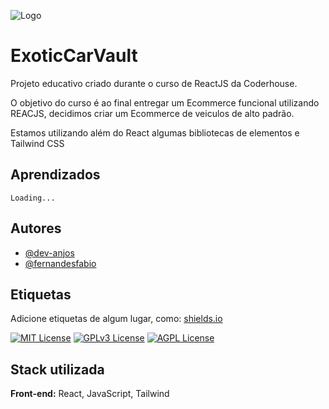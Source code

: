 
![Logo](https://github.com/user-attachments/assets/27f78641-58c4-45c8-9e13-1c05e24c71e7)


# ExoticCarVault

Projeto educativo criado durante o curso de ReactJS da Coderhouse.

O objetivo do curso é ao final entregar um Ecommerce funcional utilizando REACJS, decidimos criar um Ecommerce de veiculos de alto padrão.

Estamos utilizando além do React algumas bibliotecas de elementos e Tailwind CSS

## Aprendizados

    Loading...

## Autores

- [@dev-anjos](https://github.com/dev-anjos)
- [@fernandesfabio](https://github.com/fernandesfabio)


## Etiquetas

Adicione etiquetas de algum lugar, como: [shields.io](https://shields.io/)

[![MIT License](https://img.shields.io/badge/License-MIT-green.svg)](https://choosealicense.com/licenses/mit/)
[![GPLv3 License](https://img.shields.io/badge/License-GPL%20v3-yellow.svg)](https://opensource.org/licenses/)
[![AGPL License](https://img.shields.io/badge/license-AGPL-blue.svg)](http://www.gnu.org/licenses/agpl-3.0)


## Stack utilizada

**Front-end:** React, JavaScript, Tailwind 



